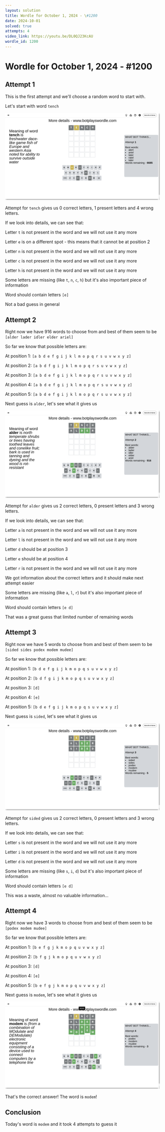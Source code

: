 ```yaml
---
layout: solution
title: Wordle for October 1, 2024 - \#1200
date: 2024-10-01
solved: true
attempts: 4
video_link: https://youtu.be/DL0QJ23KcAU
wordle_id: 1200
---
```


# Wordle for October 1, 2024 - \#1200

## Attempt 1

This is the first attempt and we'll choose a random word to start with.

Let's start with word `tench`

![Attempt 1](2024-10-01/attempt-1.png)

Attempt for `tench` gives us 0 correct letters, 1 present letters and 4 wrong letters.

If we look into details, we can see that:

Letter `t` is not present in the word and we will not use it any more

Letter `e` is on a different spot - this means that it cannot be at position 2

Letter `n` is not present in the word and we will not use it any more

Letter `c` is not present in the word and we will not use it any more

Letter `h` is not present in the word and we will not use it any more

Some letters are missing (like `t`, `n`, `c`, `h`) but it's also important piece of information

Word should contain letters `[e]`

Not a bad guess in general



## Attempt 2

Right now we have 916 words to choose from and best of them seem to be `[alder lader idler elder ariel]`

So far we know that possible letters are:

At position 1: `[a b d e f g i j k l m o p q r s u v w x y z]`

At position 2: `[a b d f g i j k l m o p q r s u v w x y z]`

At position 3: `[a b d e f g i j k l m o p q r s u v w x y z]`

At position 4: `[a b d e f g i j k l m o p q r s u v w x y z]`

At position 5: `[a b d e f g i j k l m o p q r s u v w x y z]`

Next guess is `alder`, let's see what it gives us

![Attempt 2](2024-10-01/attempt-2.png)

Attempt for `alder` gives us 2 correct letters, 0 present letters and 3 wrong letters.

If we look into details, we can see that:

Letter `a` is not present in the word and we will not use it any more

Letter `l` is not present in the word and we will not use it any more

Letter `d` should be at position 3

Letter `e` should be at position 4

Letter `r` is not present in the word and we will not use it any more

We got information about the correct letters and it should make next attempt easier

Some letters are missing (like `a`, `l`, `r`) but it's also important piece of information

Word should contain letters `[e d]`

That was a great guess that limited number of remaining words



## Attempt 3

Right now we have 5 words to choose from and best of them seem to be `[sided sides podex modem mudee]`

So far we know that possible letters are:

At position 1: `[b d e f g i j k m o p q s u v w x y z]`

At position 2: `[b d f g i j k m o p q s u v w x y z]`

At position 3: `[d]`

At position 4: `[e]`

At position 5: `[b d e f g i j k m o p q s u v w x y z]`

Next guess is `sided`, let's see what it gives us

![Attempt 3](2024-10-01/attempt-3.png)

Attempt for `sided` gives us 2 correct letters, 0 present letters and 3 wrong letters.

If we look into details, we can see that:

Letter `s` is not present in the word and we will not use it any more

Letter `i` is not present in the word and we will not use it any more

Letter `d` is not present in the word and we will not use it any more

Some letters are missing (like `s`, `i`, `d`) but it's also important piece of information

Word should contain letters `[e d]`

This was a waste, almost no valuable information...



## Attempt 4

Right now we have 3 words to choose from and best of them seem to be `[podex modem mudee]`

So far we know that possible letters are:

At position 1: `[b e f g j k m o p q u v w x y z]`

At position 2: `[b f g j k m o p q u v w x y z]`

At position 3: `[d]`

At position 4: `[e]`

At position 5: `[b e f g j k m o p q u v w x y z]`

Next guess is `modem`, let's see what it gives us

![Attempt 4](2024-10-01/attempt-4.png)

That's the correct answer! The word is `modem`!

## Conclusion

Today's word is `modem` and it took 4 attempts to guess it

